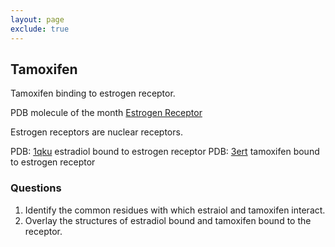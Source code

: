 ```yaml
---
layout: page
exclude: true
---
```

## Tamoxifen

Tamoxifen binding to estrogen receptor.

PDB molecule of the month [Estrogen Receptor](https://pdb101.rcsb.org/motm/45#:~:text=The%20drug%20tamoxifen%20is%20used,the%20receptor%2C%20colored%20green%20here.)

Estrogen receptors are nuclear receptors.

PDB: [1qku](https://www.rcsb.org/structure/1qku) estradiol bound to estrogen receptor
PDB: [3ert](https://www.rcsb.org/structure/3ert) tamoxifen bound to estrogen receptor

### Questions
1. Identify the common residues with which estraiol and tamoxifen interact.
2. Overlay the structures of estradiol bound and tamoxifen bound to the receptor.
